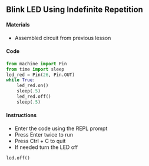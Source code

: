 ## Blink LED Using Indefinite Repetition

#### Materials
 - Assembled circuit from previous lesson

#### Code
```Python
from machine import Pin
from time import sleep
led_red = Pin(26, Pin.OUT)
while True:
    led_red.on()
    sleep(.5)
    led_red.off()
    sleep(.5)
```

#### Instructions
 - Enter the code using the REPL prompt
 - Press Enter twice to run
 - Press Ctrl + C to quit
 - If needed turn the LED off
 ```Python
led.off()
 ```
